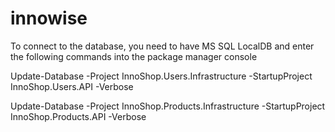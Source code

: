 # innowise

To connect to the database, you need to have MS SQL LocalDB and enter the following commands into the package manager console

Update-Database -Project InnoShop.Users.Infrastructure -StartupProject InnoShop.Users.API -Verbose

Update-Database -Project InnoShop.Products.Infrastructure -StartupProject InnoShop.Products.API -Verbose
